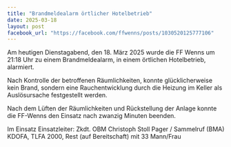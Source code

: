 ```yaml
---
title: "Brandmeldealarm örtlicher Hotelbetrieb"
date: 2025-03-18
layout: post
facebook_url: "https://facebook.com/ffwenns/posts/1030520125777106"
---
```


Am heutigen Dienstagabend, den 18. März 2025 wurde die FF Wenns um 21:18 Uhr zu einem Brandmeldealarm, in einem örtlichen Hotelbetrieb, alarmiert. 

Nach Kontrolle der betroffenen Räumlichkeiten, konnte glücklicherweise kein Brand, sondern eine Rauchentwicklung durch die Heizung im Keller als Auslösursache festgestellt werden.

Nach dem Lüften der Räumlichkeiten und Rückstellung der Anlage konnte die FF-Wenns den Einsatz nach zwanzig Minuten beenden. 

Im Einsatz 
Einsatzleiter: Zkdt. OBM Christoph Stoll
Pager / Sammelruf (BMA)
KDOFA, TLFA 2000, Rest (auf Bereitschaft) mit 33 Mann/Frau